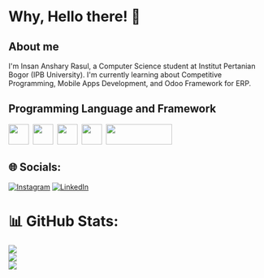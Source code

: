 <h1>
  Why, Hello there! 👋
</h1> 


## About me
I'm Insan Anshary Rasul, a Computer Science student at Institut Pertanian Bogor (IPB University). I'm currently learning about Competitive Programming, Mobile Apps Development, and Odoo Framework for ERP.

## Programming Language and Framework
<a href="https://en.wikipedia.org/wiki/C%2B%2B"><img src="https://cdn.jsdelivr.net/gh/devicons/devicon@latest/icons/cplusplus/cplusplus-original.svg" width=40 height=40/></a>&nbsp;
<a href="https://en.wikipedia.org/wiki/C_(programming_language)"><img src="https://cdn.jsdelivr.net/gh/devicons/devicon@latest/icons/c/c-original.svg" width=40 height=40/></a>&nbsp;
<a href="https://www.python.org"><img src="https://cdn.jsdelivr.net/gh/devicons/devicon@latest/icons/python/python-original.svg" width=40 height=40/></a>&nbsp;
<a href="https://flutter.dev"><img src="https://cdn.jsdelivr.net/gh/devicons/devicon@latest/icons/flutter/flutter-original.svg" width=40 height=40/></a>&nbsp;
<a href="https://www.odoo.com"><img src="https://odoocdn.com/openerp_website/static/src/img/assets/png/odoo_logo.png" width=130 height=40/></a>&nbsp;

## 🌐 Socials:
[![Instagram](https://img.shields.io/badge/Instagram-%23E4405F.svg?logo=Instagram&logoColor=white)](https://instagram.com/insan.a.r.) [![LinkedIn](https://img.shields.io/badge/LinkedIn-%230077B5.svg?logo=linkedin&logoColor=white)](https://linkedin.com/in/insan-anshary-rasul) 


# 📊 GitHub Stats:
![](https://github-readme-stats.vercel.app/api?username=insanansharyrasul&theme=dark&hide_border=false&include_all_commits=true&count_private=false)<br/>
![](https://github-readme-streak-stats.herokuapp.com/?user=insanansharyrasul&theme=dark&hide_border=false)<br/>
![](https://github-readme-stats.vercel.app/api/top-langs/?username=insanansharyrasul&theme=dark&hide_border=false&include_all_commits=true&count_private=false&layout=compact)

<!-- Proudly created with GPRM ( https://gprm.itsvg.in ) -->
